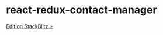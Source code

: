 # react-redux-contact-manager

[Edit on StackBlitz ⚡️](https://stackblitz.com/edit/react-redux-contact-manager)